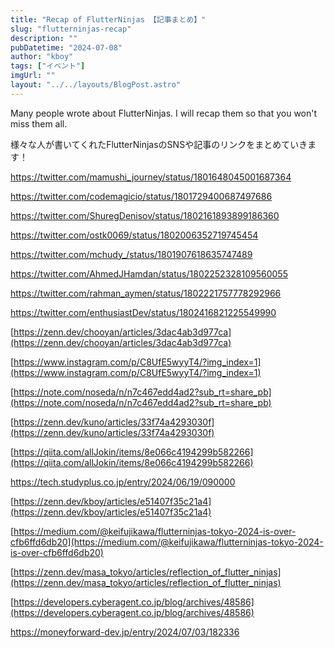 ```yaml
---
title: "Recap of FlutterNinjas 【記事まとめ】"
slug: "flutterninjas-recap"
description: ""
pubDatetime: "2024-07-08"
author: "kboy"
tags: ["イベント"]
imgUrl: ""
layout: "../../layouts/BlogPost.astro"
---
```


Many people wrote about FlutterNinjas. I will recap them so that you won't miss them all.

様々な人が書いてくれたFlutterNinjasのSNSや記事のリンクをまとめていきます！

https://twitter.com/mamushi_journey/status/1801648045001687364

https://twitter.com/codemagicio/status/1801729400687497686

https://twitter.com/ShuregDenisov/status/1802161893899186360

https://twitter.com/ostk0069/status/1802006352719745454

https://twitter.com/mchudy_/status/1801907618635747489

https://twitter.com/AhmedJHamdan/status/1802252328109560055

https://twitter.com/rahman_aymen/status/1802221757778292966

https://twitter.com/enthusiastDev/status/1802416821225549990

[https://zenn.dev/chooyan/articles/3dac4ab3d977ca](https://zenn.dev/chooyan/articles/3dac4ab3d977ca)

[https://www.instagram.com/p/C8UfE5wyyT4/?img_index=1](https://www.instagram.com/p/C8UfE5wyyT4/?img_index=1)

[https://note.com/noseda/n/n7c467edd4ad2?sub_rt=share_pb](https://note.com/noseda/n/n7c467edd4ad2?sub_rt=share_pb)

[https://zenn.dev/kuno/articles/33f74a4293030f](https://zenn.dev/kuno/articles/33f74a4293030f)

[https://qiita.com/allJokin/items/8e066c4194299b582266](https://qiita.com/allJokin/items/8e066c4194299b582266)

https://tech.studyplus.co.jp/entry/2024/06/19/090000

[https://zenn.dev/kboy/articles/e51407f35c21a4](https://zenn.dev/kboy/articles/e51407f35c21a4)

[https://medium.com/@keifujikawa/flutterninjas-tokyo-2024-is-over-cfb6ffd6db20](https://medium.com/@keifujikawa/flutterninjas-tokyo-2024-is-over-cfb6ffd6db20)

[https://zenn.dev/masa_tokyo/articles/reflection_of_flutter_ninjas](https://zenn.dev/masa_tokyo/articles/reflection_of_flutter_ninjas)

[https://developers.cyberagent.co.jp/blog/archives/48586](https://developers.cyberagent.co.jp/blog/archives/48586)

https://moneyforward-dev.jp/entry/2024/07/03/182336